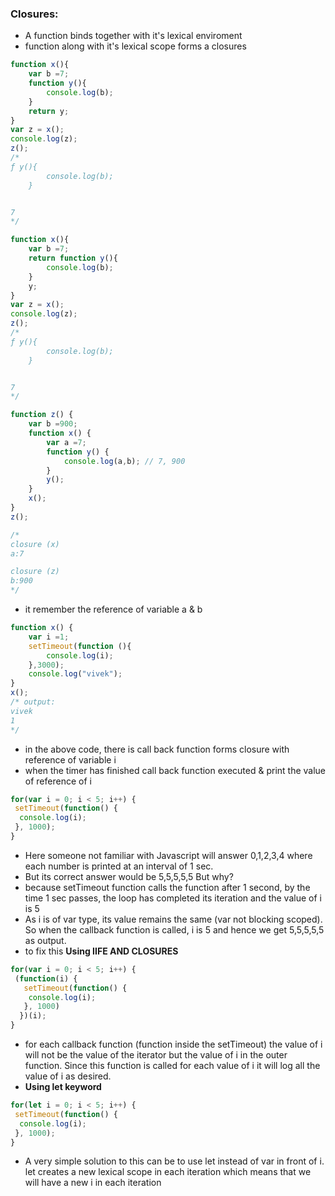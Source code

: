 ### Closures:
* A function binds together with it's lexical enviroment
* function along with it's lexical scope forms a closures
```javascript
function x(){
    var b =7;
    function y(){
        console.log(b);
    }
    return y;
}
var z = x();
console.log(z);
z();
/*
ƒ y(){
        console.log(b);
    }


7
*/
```
```javascript
function x(){
    var b =7;
    return function y(){
        console.log(b);
    }
    y;
}
var z = x();
console.log(z);
z();
/*
ƒ y(){
        console.log(b);
    }


7
*/
```

```javascript
function z() {
    var b =900;
    function x() {
        var a =7;
        function y() {
            console.log(a,b); // 7, 900
        }
        y();
    }
    x();
}
z();

/*
closure (x)
a:7

closure (z)
b:900
*/

```
* it remember the reference of variable a & b
```javascript
function x() {
    var i =1;
    setTimeout(function (){
        console.log(i);
    },3000);
    console.log("vivek");
}
x();
/* output:
vivek
1
*/
```
* in the above code, there is call back function forms closure with reference of variable i
* when the timer has finished call back function executed & print the value of reference of i

```javascript
for(var i = 0; i < 5; i++) {
 setTimeout(function() {
  console.log(i);
 }, 1000);
}

```
* Here someone not familiar with Javascript will answer 0,1,2,3,4 where each number is printed at an interval of 1 sec. 
* But its correct answer would be 5,5,5,5,5 But why?
* because setTimeout function calls the function after 1 second, by the time 1 sec passes, the loop has completed its iteration and the value of i is 5
* As i is of var type, its value remains the same (var not blocking scoped). So when the callback function is called, i is 5 and hence we get 5,5,5,5,5 as output.
* to fix this
**Using IIFE AND CLOSURES**
```javascript
for(var i = 0; i < 5; i++) {
 (function(i) { 
   setTimeout(function() {
    console.log(i);
   }, 1000) 
  })(i);
}
```
* for each callback function (function inside the setTimeout) the value of i will not be the value of the iterator but the value of i in the outer function. Since this function is called for each value of i it will log all the value of i as desired.
* **Using let keyword**
```javascript
for(let i = 0; i < 5; i++) {
 setTimeout(function() {
  console.log(i);
 }, 1000);
}
```
* A very simple solution to this can be to use let instead of var in front of i. let creates a new lexical scope in each iteration which means that we will have a new i in each iteration
